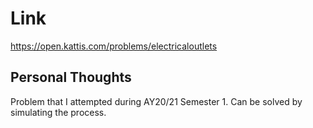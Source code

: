 # Link

https://open.kattis.com/problems/electricaloutlets

## Personal Thoughts

Problem that I attempted during AY20/21 Semester 1. Can be solved by simulating the process.

